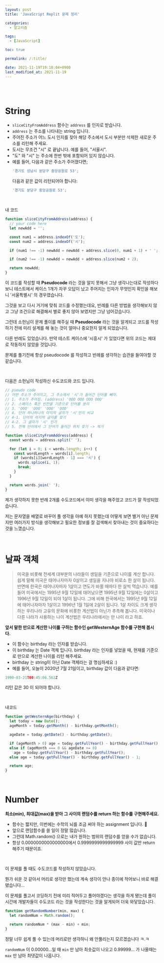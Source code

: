 ```yaml
---
layout: post
title: 'JavaScript Replit 문제 정리'

categories:
  - 알고리즘

tags:
  - [JavaScript]

toc: true

permalink: /:title/

date: 2021-11-19T19:10:04+0900
last_modified_at: 2021-11-19
---
```


<br>
<br>

# String

- `sliceCityFromAddress` 함수는 `address` 를 인자로 받습니다.
- `address` 는 주소를 나타내는 string 입니다.
- 주어진 주소가 어느 도시 인지를 찾아 해당 주소에서 도시 부분만 삭제한 새로운 주소를 리턴해 주세요.
- 도시는 무조건 "시" 로 끝납니다. 예를 들어, "서울시".
- "도" 와 "시" 는 주소에 한번 밖에 포함되어 있지 않습니다.
- 예를 들어, 다음과 같은 주소가 주어졌다면;
  ```jsx
  '경기도 성남시 분당구 중앙공원로 53';
  ```
  다음과 같은 값이 리턴되어야 합니다:
  ```jsx
  '경기도 분당구 중앙공원로 53';
  ```

<br>

내 코드

```javascript
function sliceCityFromAddress(address) {
  // your code here
  let newAdd = '';

  const num1 = address.indexOf('도');
  const num2 = address.indexOf('시');

  if (num1 !== -1) newAdd = newAdd + address.slice(0, num1 + 1) + ' ';

  if (num2 !== -1) newAdd = newAdd + address.slice(num2 + 2);

  return newAdd;
}
```

이 코드를 작성할 때 **Pseudocode** 라는 것을 알지 못해서 그냥 생각나는대로 작성하다보니 테스트에서 케이스 1개가 자꾸 오답이 났고 주어지는 인자가 무엇인지 확인을 해보니 '서울특별시' 의 경우였습니다.

그것을 보고 다시 거기에 맞춰 코드를 수정했는데요, 반례를 다른 방법을 생각해보지 않고 그냥 조건으로 해결해서 별로 좋지 않아 보였지만 그냥 넘어갔습니다.

그런데 소헌님이 문제 풀이를 해주실 때 **Pseudocode** 라는 것을 알게되고 코드를 작성하기 전에 미리 설계를 해 놓는 것이 얼마나 중요한지 알게 되었습니다.

다른 반례도 있었습니다. 만약 테스트 케이스에 '시흥시' 가 있었다면 위의 코드는 제대로 작동하지 않았을 것입니다.

문제를 풀기전에 항상 pseudocode 를 작성하고 반례를 생각하는 습관을 들여야할 것 같습니다.

<br>

다음은 소헌님이 작성하신 수도코드와 코드 입니다.

```javascript
// pseudo code
// 어떤 주소가 주어지고, 그 주소에서 '시'가 들어간 단어를 빼자.
// 1. 주소가 주어짐. (address) 'OOO OOO OOO OOO'
// 2. 스페이스 혹은 빈칸을 기준으로 단어를 분리
// 3. 'OOO' 'OOO' 'OOO' 'OOO'
// 4. 단어 하나하나의 마지막 글자가 '시'인지 비교
// 4-1. 단어의 마지막 글자를 찾기
// 4-2. 그 글자가 '시' 인가
// 5. 전체 단어에서 그 단어가 들어간 위치 찾기 -> 제거
```

```javascript
function sliceCityFromAddress(address) {
  const words = address.split(' ');

  for (let i = 0; i < words.length; i++) {
    const wordLength = words[i].length;
    if (words[i][wordLength - 1] === '시') {
      words.splice(i, 1);
      break;
    }
  }

  return words.join(' ');
}
```

제가 생각하지 못한 반례 2개를 수도코드에서 이미 생각을 해주었고 코드가 잘 작성되었습니다.

저는 문자열을 배열로 바꾸어 풀 생각을 아예 하지 못했는데 어떻게 보면 별거 아닌 문제지만 여러가지 방식을 생각해보고 필요한 정보를 잘 검색해서 찾아내는 것이 중요하다는 것을 느꼈습니다.

<br>

# 날짜 객체

> 미국을 비롯해 전세계 대부분의 나라들이 생일을 기준으로 나이를 계산 합니다. 쉽게 말해 미국은 태어나자마자 0살이고 생일을 지나야 비로소 한 살이 됩니다. 반면에 한국은 태어나자마자 1살이고 연도가 바뀔 때마다 한 살씩 먹습니다. 예를 들어 미국에서는 1995년 9월 12일에 태어났으면 1995년 9월 12일에는 0살이고 1996년 9월 12일이 되야 1살이 됩니다. 그에 비해 한국에서는 1995년 9월 12일에 태어나자마자 1살이고 1996년 1월 1일에 2살이 됩니다. 1살 차이도 크게 생각하는 우리나라 고유의 문화에 비롯한 계산법이 아닌가 추측해 봅니다. 미국이나 다른 나라가 사용하는 나이 계산법은 우리나라에서는 만 나이 라고 하죠.

**앞서 말한 만으로 계산한 나이를 구하는 함수인 getWesternAge 함수를 구현해 봅시다.**

- 이 함수는 birthday 라는 인자를 받습니다.
- 이 birthday 는 Date 객체 입니다. birthday 라는 인자를 넣었을 때, 현재를 기준으로 만으로 계산한 나이를 리턴 해주세요.
- birthday 는 string이 아닌 Date 객체라는 걸 명심하세요 :)
- 예를 들어, 오늘이 2020년 7월 21일이고, birthday 값이 다음과 같다면:

```javascript
1990-03-21T00:45:06.562Z
```

리턴 값은 30 이 되어야 합니다.

<br>

내코드

```javascript
function getWesternAge(birthday) {
  let today = new Date();
  ageMonth = today.getMonth() - birthday.getMonth();

  ageDate = today.getDate() - birthday.getDate();

  if (ageMonth > 0) age = today.getFullYear() - birthday.getFullYear();
  else if (ageMonth === 0 && ageDate >= 0)
    age = today.getFullYear() - birthday.getFullYear();
  else age = today.getFullYear() - birthday.getFullYear() - 1;

  return age;
}
```

<br>

# Number

**최소(min), 최대값(max)을 받아 그 사이의 랜덤수를 return 하는 함수를 구현해주세요.**

- 함수는 짧지만, 이번에는 수학의 뇌를 조금 써야 하는 assignment 입니다. 🙌
- 앞으로 랜덤함수를 쓸 일이 정말 많습니다.
- 그런데 Math.random() 으로는 내가 원하는 범위의 랜덤수를 얻을 수가 없습니다.
- 항상 0.0000000000000000에서 0.9999999999999999 사이 값만 return 해주기 때문이죠.

<br>

이 문제를 풀 때도 수도코드를 작성하지 않았습니다.

뭔가 쉬운 것 같아서 머리로 생각만 했는데 계속 생각이 안나 종이에 적어보니 바로 해결됐습니다...

이 문제를 풀고서 코딩하기 전에 미리 적어두고 풀어야겠다는 생각을 하게 됐는데 풀이시간에 개발자들이 수도코드 라는 것을 작성한다는 것을 알게되어 더욱 와닿았습니다.

```javascript
function getRandomNumber(min, max) {
  let randomNum = Math.random();

  return randomNum * (max - min) + min;
}
```

정말 너무 쉽게 풀 수 있는데 머리로만 생각하니 왜 안풀리는지 모르겠습니다 ㅋ.ㅋ

`randomNum` 이 0.00000...일 때 `min` 만 남아 최솟값이 나오고 0.99999... 가 나올때는 `max` 만 남아 최댓값이 나옵니다.
